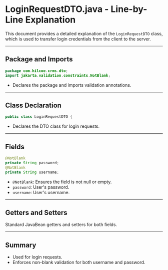 # LoginRequestDTO.java - Line-by-Line Explanation

This document provides a detailed explanation of the `LoginRequestDTO` class, which is used to transfer login credentials from the client to the server.

---

## Package and Imports

```java
package com.hilcoe.crms.dto;
import jakarta.validation.constraints.NotBlank;
```
- Declares the package and imports validation annotations.

---

## Class Declaration

```java
public class LoginRequestDTO {
```
- Declares the DTO class for login requests.

---

## Fields

```java
@NotBlank
private String password;
@NotBlank
private String username;
```
- `@NotBlank`: Ensures the field is not null or empty.
- `password`: User's password.
- `username`: User's username.

---

## Getters and Setters

Standard JavaBean getters and setters for both fields.

---

## Summary
- Used for login requests.
- Enforces non-blank validation for both username and password.
